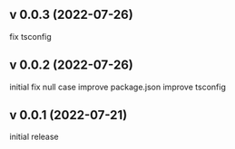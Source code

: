 ## v 0.0.3 (2022-07-26)
fix tsconfig
## v 0.0.2 (2022-07-26)
initial fix null case
improve package.json
improve tsconfig
## v 0.0.1 (2022-07-21)
initial release